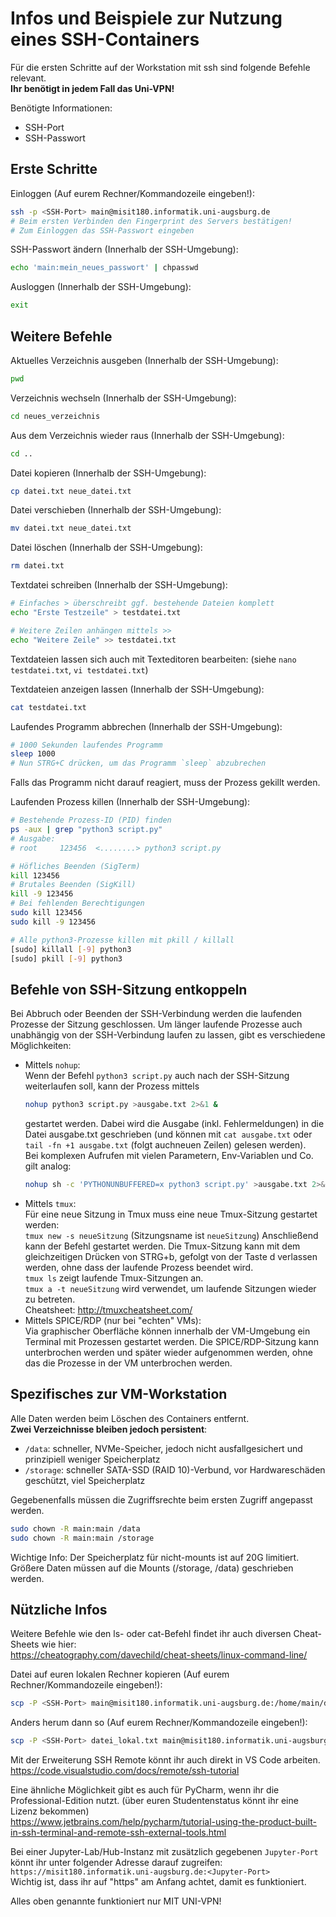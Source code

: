 # Infos und Beispiele zur Nutzung eines SSH-Containers

Für die ersten Schritte auf der Workstation mit ssh sind folgende Befehle relevant.  
**Ihr benötigt in jedem Fall das Uni-VPN!**

Benötigte Informationen:
- SSH-Port
- SSH-Passwort

## Erste Schritte

Einloggen (Auf eurem Rechner/Kommandozeile eingeben!):
```bash
ssh -p <SSH-Port> main@misit180.informatik.uni-augsburg.de
# Beim ersten Verbinden den Fingerprint des Servers bestätigen!
# Zum Einloggen das SSH-Passwort eingeben
```

SSH-Passwort ändern (Innerhalb der SSH-Umgebung): 
```bash
echo 'main:mein_neues_passwort' | chpasswd
```

Ausloggen (Innerhalb der SSH-Umgebung):
```bash
exit
```

## Weitere Befehle

Aktuelles Verzeichnis ausgeben (Innerhalb der SSH-Umgebung):
```bash
pwd
```

Verzeichnis wechseln (Innerhalb der SSH-Umgebung):
```bash
cd neues_verzeichnis
```

Aus dem Verzeichnis wieder raus (Innerhalb der SSH-Umgebung):
```bash
cd ..
```

Datei kopieren (Innerhalb der SSH-Umgebung):
```bash
cp datei.txt neue_datei.txt
```

Datei verschieben (Innerhalb der SSH-Umgebung):
```bash
mv datei.txt neue_datei.txt
```

Datei löschen (Innerhalb der SSH-Umgebung):
```bash
rm datei.txt
```

Textdatei schreiben (Innerhalb der SSH-Umgebung):
```bash
# Einfaches > überschreibt ggf. bestehende Dateien komplett
echo "Erste Testzeile" > testdatei.txt

# Weitere Zeilen anhängen mittels >>
echo "Weitere Zeile" >> testdatei.txt
```  
Textdateien lassen sich auch mit Texteditoren bearbeiten: (siehe `nano testdatei.txt`, `vi testdatei.txt`)

Textdateien anzeigen lassen (Innerhalb der SSH-Umgebung):
```bash
cat testdatei.txt
```

Laufendes Programm abbrechen (Innerhalb der SSH-Umgebung):
```bash
# 1000 Sekunden laufendes Programm
sleep 1000
# Nun STRG+C drücken, um das Programm `sleep` abzubrechen
```  
Falls das Programm nicht darauf reagiert, muss der Prozess gekillt werden.

Laufenden Prozess killen (Innerhalb der SSH-Umgebung):
```bash
# Bestehende Prozess-ID (PID) finden
ps -aux | grep "python3 script.py"
# Ausgabe:
# root     123456  <........> python3 script.py

# Höfliches Beenden (SigTerm)
kill 123456
# Brutales Beenden (SigKill)
kill -9 123456
# Bei fehlenden Berechtigungen
sudo kill 123456
sudo kill -9 123456

# Alle python3-Prozesse killen mit pkill / killall
[sudo] killall [-9] python3
[sudo] pkill [-9] python3
```

## Befehle von SSH-Sitzung entkoppeln
Bei Abbruch oder Beenden der SSH-Verbindung werden die laufenden Prozesse der Sitzung geschlossen. Um länger laufende Prozesse auch unabhängig von der SSH-Verbindung laufen zu lassen, gibt es verschiedene Möglichkeiten:
- Mittels `nohup`:  
  Wenn der Befehl `python3 script.py` auch nach der SSH-Sitzung weiterlaufen soll, kann der Prozess mittels  
  ```bash
  nohup python3 script.py >ausgabe.txt 2>&1 &
  ```  
  gestartet werden. Dabei wird die Ausgabe (inkl. Fehlermeldungen) in die Datei ausgabe.txt geschrieben (und können mit `cat ausgabe.txt` oder `tail -fn +1 ausgabe.txt` (folgt auchneuen Zeilen) gelesen werden).  
  Bei komplexen Aufrufen mit vielen Parametern, Env-Variablen und Co. gilt analog:  
  ```bash
  nohup sh -c 'PYTHONUNBUFFERED=x python3 script.py' >ausgabe.txt 2>&1 &
  ```
- Mittels `tmux`:  
  Für eine neue Sitzung in Tmux muss eine neue Tmux-Sitzung gestartet werden:  
  `tmux new -s neueSitzung` (Sitzungsname ist `neueSitzung`) Anschließend kann der Befehl gestartet werden. Die Tmux-Sitzung kann mit dem gleichzeitigen Drücken von STRG+b, gefolgt von der Taste d verlassen werden, ohne dass der laufende Prozess beendet wird.  
  `tmux ls` zeigt laufende Tmux-Sitzungen an.  
  `tmux a -t neueSitzung` wird verwendet, um laufende Sitzungen wieder zu betreten.  
  Cheatsheet: http://tmuxcheatsheet.com/
- Mittels SPICE/RDP (nur bei "echten" VMs):  
  Via graphischer Oberfläche können innerhalb der VM-Umgebung ein Terminal mit Prozessen gestartet werden. Die SPICE/RDP-Sitzung kann unterbrochen werden und später wieder aufgenommen werden, ohne das die Prozesse in der VM unterbrochen werden.

## Spezifisches zur VM-Workstation

Alle Daten werden beim Löschen des Containers entfernt.  
**Zwei Verzeichnisse bleiben jedoch persistent**:
- `/data`: schneller, NVMe-Speicher, jedoch nicht ausfallgesichert und prinzipiell weniger Speicherplatz
- `/storage`: schneller SATA-SSD (RAID 10)-Verbund, vor Hardwareschäden geschützt, viel Speicherplatz

Gegebenenfalls müssen die Zugriffsrechte beim ersten Zugriff angepasst werden.  
```bash
sudo chown -R main:main /data
sudo chown -R main:main /storage
```

Wichtige Info: Der Speicherplatz für nicht-mounts ist auf 20G limitiert. Größere Daten müssen auf die Mounts (/storage, /data) geschrieben werden.


## Nützliche Infos

Weitere Befehle wie den ls- oder cat-Befehl findet ihr auch diversen Cheat-Sheets wie hier:  
https://cheatography.com/davechild/cheat-sheets/linux-command-line/

Datei auf euren lokalen Rechner kopieren (Auf eurem Rechner/Kommandozeile eingeben!):
```bash
scp -P <SSH-Port> main@misit180.informatik.uni-augsburg.de:/home/main/datei.txt datei_lokal.txt
```

Anders herum dann so (Auf eurem Rechner/Kommandozeile eingeben!):
```bash
scp -P <SSH-Port> datei_lokal.txt main@misit180.informatik.uni-augsburg.de:/home/main/datei.txt
```

Mit der Erweiterung SSH Remote könnt ihr auch direkt in VS Code arbeiten.  
https://code.visualstudio.com/docs/remote/ssh-tutorial

Eine ähnliche Möglichkeit gibt es auch für PyCharm, wenn ihr die Professional-Edition nutzt. (über euren Studentenstatus könnt ihr eine Lizenz bekommen)  
https://www.jetbrains.com/help/pycharm/tutorial-using-the-product-built-in-ssh-terminal-and-remote-ssh-external-tools.html

Bei einer Jupyter-Lab/Hub-Instanz mit zusätzlich gegebenen `Jupyter-Port` könnt ihr unter folgender Adresse darauf zugreifen:  
`https://misit180.informatik.uni-augsburg.de:<Jupyter-Port>`  
Wichtig ist, dass ihr auf "https" am Anfang achtet, damit es funktioniert.

Alles oben genannte funktioniert nur MIT UNI-VPN!

